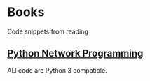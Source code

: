 Books
=====

Code snippets from reading

[Python Network Programming](http://www.amazon.com/Foundations-Python-Network-Programming-Goerzen/dp/1590593715)
-----
ALl code are Python 3 compatible. 
